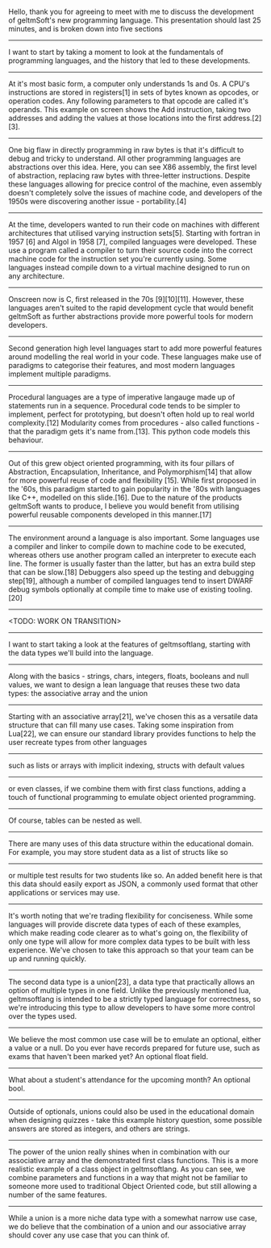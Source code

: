Hello, thank you for agreeing to meet with me to discuss the development of 
geltmSoft's new programming language. This presentation should last 25 
minutes, and is broken down into five sections

---

I want to start by taking a moment to look at the fundamentals of programming
languages, and the history that led to these developments.

---

At it's most basic form, a computer only understands 1s and 0s. A CPU's 
instructions are stored in registers[1] in sets of bytes known as opcodes, or
operation codes. Any following parameters to that opcode are called it's 
operands. This example on screen shows the Add instruction, taking two addresses 
and adding the values at those locations into the first address.[2][3].

---

One big flaw in directly programming in raw bytes is that it's difficult to 
debug and tricky to understand. All other programming languages are abstractions 
over this idea. Here, you can see X86 assembly, the first level of abstraction, 
replacing raw bytes with three-letter instructions. Despite these languages 
allowing for precice control of the machine, even assembly doesn't completely 
solve the issues of machine code, and developers of the 1950s were discovering
another issue - portability.[4]

---

At the time, developers wanted to run their code on machines with different 
architectures that utilised varying instruction sets[5]. Starting with fortran 
in 1957 [6] and Algol in 1958 [7], compiled languages were developed. These use 
a program called a compiler to turn their source code into the correct machine 
code for the instruction set you're currently using. Some languages instead 
compile down to a virtual machine designed to run on any architecture.

---

Onscreen now is C, first released in the 70s [9][10][11]. However, these 
languages aren't suited to the rapid development cycle that would benefit 
geltmSoft as further abstractions provide more powerful tools for modern 
developers.

---

Second generation high level languages start to add more powerful features 
around modelling the real world in your code. These languages make use of 
paradigms to categorise their features, and most modern languages implement
multiple paradigms. 

---

Procedural languages are a type of imperative langauge made up of 
statements run in a sequence. Procedural code tends to be simpler to implement,
perfect for prototyping, but doesn't often hold up to real world complexity.[12]
Modularity comes from procedures - also called functions - that the paradigm 
gets it's name from.[13]. This python code models this behaviour. 

---

Out of this grew object oriented programming, with its four pillars of 
Abstraction, Encapsulation, Inheritance, and Polymorphism[14] that allow for 
more powerful reuse of code and flexibility [15]. While first proposed in the 
'60s, this paradigm started to gain popularity in the '80s with languages like 
C++, modelled on this slide.[16]. Due to the nature of the products geltmSoft
wants to produce, I believe you would benefit from utilising powerful reusable 
components developed in this manner.[17]

---

The environment around a language is also important. Some languages use a 
compiler and linker to compile down to machine code to be executed, whereas 
others use another program called an interpreter to execute each line. The 
former is usually faster than the latter, but has an extra build step that can 
be slow.[18] Debuggers also speed up the testing and debugging step[19], although
a number of compiled languages tend to insert DWARF debug symbols optionally
at compile time to make use of existing tooling.[20]

-------------------------------------------------------------------------------
<TODO: WORK ON TRANSITION>

---

I want to start taking a look at the features of geltmsoftlang, starting with 
the data types we'll build into the language. 

---

Along with the basics - strings, chars, integers, floats, booleans and null 
values, we want to design a lean language that reuses these two data types: the 
associative array and the union

---

Starting with an associative array[21], we've chosen this as a versatile data
structure that can fill many use cases. Taking some inspiration from Lua[22], we 
can ensure our standard library provides functions to help the user recreate
types from other languages

---

such as lists or arrays with implicit indexing, structs with default values

---

or even classes, if we combine them with first class functions, adding a touch
of functional programming to emulate object oriented programming.

---

Of course, tables can be nested as well. 

---

There are many uses of this data structure within the educational domain. For
example, you may store student data as a list of structs like so

---

or multiple test results for two students like so. An added benefit here is that
this data should easily export as JSON, a commonly used format that other 
applications or services may use.

---

It's worth noting that we're trading flexibility for conciseness. While some
languages will provide discrete data types of each of these examples, which make
reading code clearer as to what's going on, the flexibility of only one type 
will allow for more complex data types to be built with less experience. We've 
chosen to take this approach so that your team can be up and running quickly.

---

The second data type is a union[23], a data type that practically allows an 
option of multiple types in one field. Unlike the previously mentioned lua,
geltmsoftlang is intended to be a strictly typed language for correctness, so
we're introducing this type to allow developers to have some more control over
the types used. 

---

We believe the most common use case will be to emulate an optional, either a
value or a null. Do you ever have records prepared for future use, such as
exams that haven't been marked yet? An optional float field.

---

What about a student's attendance for the upcoming month? An optional bool.

--- 

Outside of optionals, unions could also be used in the educational domain when
designing quizzes - take this example history question, some possible answers 
are stored as integers, and others are strings. 

---

The power of the union really shines when in combination with our associative
array and the demonstrated first class functions. This is a more realistic
example of a class object in geltmsoftlang. As you can see, we combine
parameters and functions in a way that might not be familiar to someone more 
used to traditional Object Oriented code, but still allowing a number of the 
same features.

---

While a union is a more niche data type with a somewhat narrow use case, we do 
believe that the combination of a union and our associative array should cover
any use case that you can think of.
